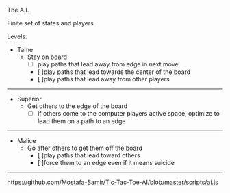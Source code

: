The A.I.

Finite set of states and players

Levels:
* Tame
	- Stay on board
		- [ ] play paths that lead away from edge in next move
		- [ ]play paths that lead towards the center of the board
		- [ ]play paths that lead away from other players
---
* Superior
	- Get others to the edge of the board
		- [ ] if others come to the computer players active space, optimize to lead them on a path to an edge
---
* Malice
	- Go after others to get them off the board
		- [ ]play paths that lead toward others
		- [ ]force them to an edge even if it means suicide

----

https://github.com/Mostafa-Samir/Tic-Tac-Toe-AI/blob/master/scripts/ai.js
